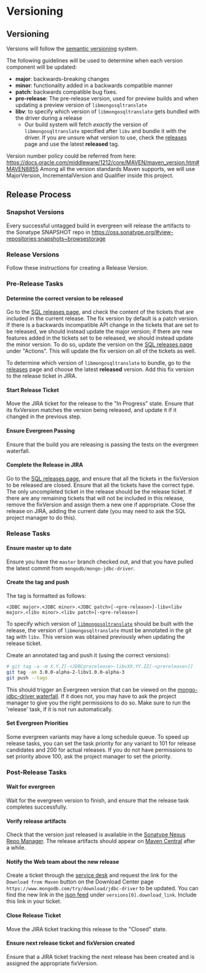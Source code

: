 # Versioning

## Versioning

Versions will follow the [semantic versioning](https://semver.org/) system.

The following guidelines will be used to determine when each version component will be updated:
- **major**: backwards-breaking changes
- **minor**: functionality added in a backwards compatible manner
- **patch**: backwards compatible bug fixes.
- **pre-release**: The pre-release version, used for preview builds and when updating a preview version of `libmongosqltranslate`
- **libv**: to specify which version of `libmongosqltranslate` gets bundled with the driver during a release
  - Our build system will fetch *exactly* the version of `libmongosqltranslate` specified after `libv` and bundle it with the driver. If you are unsure
  what version to use, check the [releases](https://jira.mongodb.org/projects/SQL?selectedItem=com.atlassian.jira.jira-projects-plugin:release-page&status=released&contains=libv) page and use the latest **released** tag.

Version number policy could be referred from here: https://docs.oracle.com/middleware/1212/core/MAVEN/maven_version.htm#MAVEN8855
Among all the version standards Maven supports, we will use MajorVersion, IncrementalVersion and Qualifier inside this project.

## Release Process

### Snapshot Versions

Every successful untagged build in evergreen will release the artifacts to the Sonatype SNAPSHOT repo in https://oss.sonatype.org/#view-repositories;snapshots~browsestorage

### Release Versions

Follow these instructions for creating a Release Version.

### Pre-Release Tasks

#### Determine the correct version to be released

Go to the [SQL releases page](https://jira.mongodb.org/projects/SQL?selectedItem=com.atlassian.jira.jira-projects-plugin%3Arelease-page&status=unreleased), and check the content of the tickets that are included in the current release. The fix version by default is a patch version. If there is a backwards incompatible API change in the tickets that are set to be released, we should instead update the major version; if there are new features added in the tickets set to be released, we should instead update the minor version. To do so, update the version on the [SQL releases page](https://jira.mongodb.org/projects/SQL?selectedItem=com.atlassian.jira.jira-projects-plugin%3Arelease-page&status=unreleased) under "Actions". This will update the fix version on all of the tickets as well.

To determine which version of `libmongosqltranslate` to bundle, go to the [releases](https://jira.mongodb.org/projects/SQL?selectedItem=com.atlassian.jira.jira-projects-plugin:release-page&status=released&contains=libv) page
and choose the latest **released** version. Add this fix version to the release ticket in JIRA.

#### Start Release Ticket
Move the JIRA ticket for the release to the "In Progress" state.
Ensure that its fixVersion matches the version being released, and update it if it changed in the previous step.

#### Ensure Evergreen Passing
Ensure that the build you are releasing is passing the tests on the evergreen waterfall.

#### Complete the Release in JIRA
Go to the [SQL releases page](https://jira.mongodb.org/projects/SQL?selectedItem=com.atlassian.jira.jira-projects-plugin%3Arelease-page&status=unreleased), and ensure that all the tickets in the fixVersion to be released are closed.
Ensure that all the tickets have the correct type.
The only uncompleted ticket in the release should be the release ticket.
If there are any remaining tickets that will not be included in this release, remove the fixVersion and assign them a new one if appropriate.
Close the release on JIRA, adding the current date (you may need to ask the SQL project manager to do this).

### Release Tasks

#### Ensure master up to date
Ensure you have the `master` branch checked out, and that you have pulled the latest commit from `mongodb/mongo-jdbc-driver`.

#### Create the tag and push

The tag is formatted as follows:

`<JDBC major>.<JDBC minor>.<JDBC patch>[-<pre-release>]-libv<libv major>.<libv minor>.<libv patch>[-<pre-release>]`

To specify which version of [`libmongosqltranslate`](https://github.com/10gen/mongosql-rs) should be built with the release, the version
of `libmongosqltranslate` must be annotated in the git tag with `libv`. This version was obtained previously when updating the release ticket.

Create an annotated tag and push it (using the correct versions):

```sh
# git tag -a -m X.Y.Z[-<JDBCprerelease>-libvXX.YY.ZZ[-<prerelease>]]
git tag -am 3.0.0-alpha-2-libv1.0.0-alpha-3
git push --tags
```

This should trigger an Evergreen version that can be viewed on the [mongo-jdbc-driver waterfall](https://evergreen.mongodb.com/waterfall/mongo-jdbc-driver).
If it does not, you may have to ask the project manager to give you the right permissions to do so.
Make sure to run the 'release' task, if it is not run automatically.

#### Set Evergreen Priorities
Some evergreen variants may have a long schedule queue.
To speed up release tasks, you can set the task priority for any variant to 101 for release candidates and 200 for actual releases.
If you do not have permissions to set priority above 100, ask the project manager to set the
priority.

### Post-Release Tasks

#### Wait for evergreen
Wait for the evergreen version to finish, and ensure that the release task completes successfully.

#### Verify release artifacts
Check that the version just released is available in the [Sonatype Nexus Repo Manager](https://oss.sonatype.org/#nexus-search;quick~mongodb-jdbc).
The release artifacts should appear on [Maven Central](https://search.maven.org/search?q=g:org.mongodb%20AND%20a:mongodb-jdbc) after a while.

#### Notify the Web team about the new release
Create a ticket through the [service desk](https://jira.mongodb.org/plugins/servlet/desk/portal/61/create/926) and request the link for the `Download from Maven` button on the Download Center page `https://www.mongodb.com/try/download/jdbc-driver` to be updated.
You can find the new link in the [json feed](https://translators-connectors-releases.s3.amazonaws.com/mongo-jdbc-driver/mongo-jdbc-downloads.json) under `versions[0].download_link`. Include this link in your ticket.

#### Close Release Ticket
Move the JIRA ticket tracking this release to the "Closed" state.

#### Ensure next release ticket and fixVersion created
Ensure that a JIRA ticket tracking the next release has been created
and is assigned the appropriate fixVersion.

